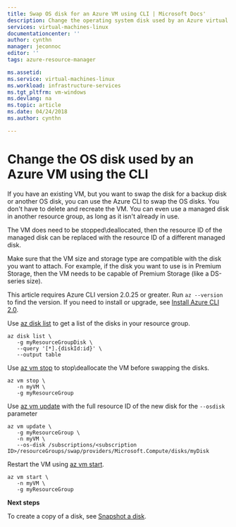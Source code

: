 ```yaml
---
title: Swap OS disk for an Azure VM using CLI | Microsoft Docs'
description: Change the operating system disk used by an Azure virtual machine using the CLI.
services: virtual-machines-linux
documentationcenter: ''
author: cynthn
manager: jeconnoc
editor: ''
tags: azure-resource-manager

ms.assetid: 
ms.service: virtual-machines-linux
ms.workload: infrastructure-services
ms.tgt_pltfrm: vm-windows
ms.devlang: na
ms.topic: article
ms.date: 04/24/2018
ms.author: cynthn

---
```

# Change the OS disk used by an Azure VM using the CLI


If you have an existing VM, but you want to swap the disk for a backup disk or another OS disk, you can use the Azure CLI to swap the OS disks. You don't have to delete and recreate the VM. You can even use a managed disk in another resource group, as long as it isn't already in use.

The VM does need to be stopped\deallocated, then the resource ID of the managed disk can be replaced with the resource ID of a different managed disk. 

Make sure that the VM size and storage type are compatible with the disk you want to attach. For example, if the disk you want to use is in Premium Storage, then the VM needs to be capable of Premium Storage (like a DS-series size).

This article requires Azure CLI version 2.0.25 or greater. Run `az --version` to find the version. If you need to install or upgrade, see [Install Azure CLI 2.0]( /cli/azure/install-azure-cli). 


Use [az disk list](/cli/azure/disk#list) to get a list of the disks in your resource group.

```azurecli-interactive
az disk list \
   -g myResourceGroupDisk \
   --query '[*].{diskId:id}' \
   --output table
```


Use [az vm stop](/cli/azure/vm#stop) to stop\deallocate the VM before swapping the disks.

```azurecli-interactive
az vm stop \
   -n myVM \
   -g myResourceGroup
```


Use [az vm update](/cli/azure/vm#az-vm-update) with the full resource ID of the new disk for the `--osdisk` parameter 

```azurecli-interactive 
az vm update \
   -g myResourceGroup \
   -n myVM \
   --os-disk /subscriptions/<subscription ID>/resourceGroups/swap/providers/Microsoft.Compute/disks/myDisk 
   ```
   
Restart the VM using [az vm start](/cli/azure/vm#start).

```azurecli-interactive
az vm start \
   -n myVM \
   -g myResourceGroup
```

   
**Next steps**

To create a copy of a disk, see [Snapshot a disk](snapshot-copy-managed-disk.md).